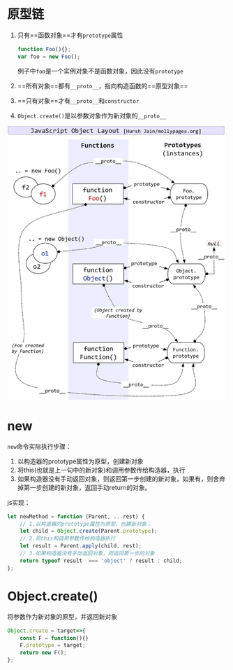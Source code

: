 # 原型链

1. 只有==函数对象==才有`prototype`属性

   ```javascript
   function Foo(){};
   var foo = new Foo();
   ```

   例子中`foo`是一个实例对象不是函数对象，因此没有`prototype`

2. ==所有对象==都有`__proto__`，指向构造函数的==原型对象==

3. ==只有对象==才有`__proto__`和`constructor`

4. `Object.create()`是以参数对象作为新对象的`__proto__`

![img](../JS疑难杂症.assets/13902845-babea8f0cde0d791.webp)



# new

`new`命令实际执行步骤：

1.  以构造器的prototype属性为原型，创建新对象
2. 将this(也就是上一句中的新对象)和调用参数传给构造器，执行
3.  如果构造器没有手动返回对象，则返回第一步创建的新对象，如果有，则舍弃掉第一步创建的新对象，返回手动return的对象。

js实现：

```javascript
let newMethod = function (Parent, ...rest) {
    // 1.以构造器的prototype属性为原型，创建新对象；
    let child = Object.create(Parent.prototype);
    // 2.将this和调用参数传给构造器执行
    let result = Parent.apply(child, rest);
    // 3.如果构造器没有手动返回对象，则返回第一步的对象
    return typeof result  === 'object' ? result : child;
};
```



# Object.create()

将参数作为新对象的原型，并返回新对象

```javascript
Object.create = target=>{
    const F = function(){}
    F.prototype = target;
    return new F();
};
```























